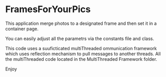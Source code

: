 FramesForYourPics
=================
This application merge photos to a designated frame and then set it in a container page.

You can easily adjust all the parametrs via the constants file and class.

This code uses a suuficticated multiThreaded ommunication framework which uses reflection mechanism to pull messages to another threads.
All the multiThreaded code located in the MultiThreaded Framework folder.

Enjoy
